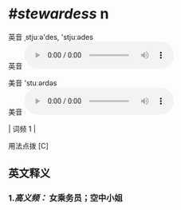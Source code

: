 # ***\#stewardess*** n
英音 ˌstjuːə'des, 'stjuːədes  
英音
<audio src="./media/stewardess1.aac" controls="controls"></audio>

美音 'stuːərdəs  
美音
<audio src="./media/stewardess.aac" controls="controls"></audio>



| 词频 1 |  

用法点拨  [C]

英文释义
---
### 1.*高义频：* **女乘务员；空中小姐**  


